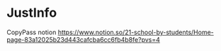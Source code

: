 # JustInfo
CopyPass
notion
https://www.notion.so/21-school-by-students/Home-page-83a12025b23d443cafcba6cc6fb4b8fe?pvs=4
